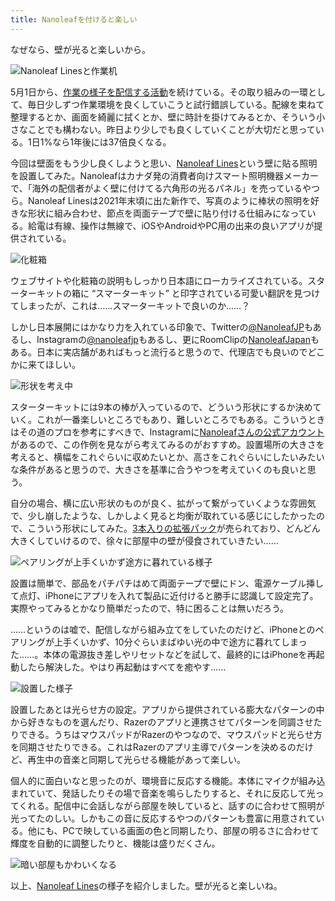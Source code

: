 ```yaml
---
title: Nanoleafを付けると楽しい
---
```

なぜなら、壁が光ると楽しいから。

![](https://lh3.googleusercontent.com/docs/ADP-6oENQ2vLoz2QRXvPcrFO_IAjqQ_O-dsRIGzZ30wXkUCJlr5HmKLoq7A9WJrukQ3wtfXvZqtB9BtQcrMk-GL1pdnv0H3nf9cWEBgWCmD82xuFOmFlyMTFFWVwI48f4Y_M9BSTDDRT-tmdGC6yBlbfRdhlVuxznBv9Z7Hze4uMw9kf-yNPBEy-acMoj4lH_6BPtSicIXvyZmc5DAWw2EA08R86rB_9t0sNfvXFuqFGqn2P2VK-90VCTlPT-MR5UOWqMaPWab4Ov8J0Tl1jjCIHi09vwNEzqGfuoYGCZK8gKFuv9oYJMgq-NLjmlw7rMH2Gl252iIoJkeKJ03veMvX_H1jB4p5x2V_6pek1oEt5-hN3wVRZz47eY4YBl3NoWd9FbgQU1DhHt8rAaNLFCEDPAbrbh7qLinKsaRaei6zdhZLE4dT2V0fYHGCxnVGIRNqrpWSRxRmacv_vZOlXNRiOCcuny0IkT0zr-hy4Gj6XdI7qVHrl3zebw_5gWxGwNoYeDGYwOn1WVOGaEQKTlDgos2IMrz1j8gpsKHJnxPbxytO3ezX3bUsndOKbxm-ttT6m1IZ1pOIxo0yLKk6WpPcJl0YybAhN2VjsRHyHwBz5ZpcBv2VNPrOtfw7xTdu_VC6VXxxGiCcNvJ2tnQc7ucCypHpQ-gj6Jm7WZ29q4cnlm-nNZ-Uh4DXpDUxvTQXEBCPgeveicS-uuBH7p_8pm0PhytoFz6gnPnFem9TcCEAVaSSTmZ9uvHcoRRn3e7Tq3g02tj56kYTFJ_z9hZRY6RYAIAHnBPTDcJvbsP6EsJQ0e8ud39XYrVzrNdq96LiQ29brE6gVZ0dWptG6x5dVOtaG0Kfrk5UaW-dPuA6cVdE4CRrXUF4Z3B4U3i0FQ6ZcuyFv0XlhTziasCj2qKE_Re2npiccourLLzzWlLXy4Z-FonK1iUGaVHi-7qscM4Cn8Vl_eGwoEFV4G2Pr6y2qrkqEDKAdmnRUsDA6uzjQsu-uXGc-C2JVWq9-E2v3AMn2JaK5ssBm_4WKV94-MkAHvh6QRMRWAB8xLJ2af9R8Xyz-N1Ni1cwUvvGnysrnOJbfs9Yui2vRrZbASV_cwnshrc0mPPlj9oVZkDfMEzY5tYSEISWykmv_03U200a9C09t3Wf3Rg8TMhpHlYgxp57zxN188mkTxviv4btklEy4JYbAt7tDLuhUIIFz2SjF0WV_b7-mwroi-fk3o2gics8HLsXRC7tWkTvMXIn-hqMzODsfrV0cYsIEqg "Nanoleaf Linesと作業机")

5月1日から、[作業の様子を配信する活動](https://www.youtube.com/c/r7kamura)を続けている。その取り組みの一環として、毎日少しずつ作業環境を良くしていこうと試行錯誤している。配線を束ねて整理するとか、画面を綺麗に拭くとか、壁に時計を掛けてみるとか、そういう小さなことでも構わない。昨日より少しでも良くしていくことが大切だと思っている。1日1%なら1年後には37倍良くなる。

今回は壁面をもう少し良くしようと思い、[Nanoleaf Lines](https://www.amazon.co.jp/dp/B09MS3359S)という壁に貼る照明を設置してみた。Nanoleafはカナダ発の消費者向けスマート照明機器メーカーで、「海外の配信者がよく壁に付けてる六角形の光るパネル」を売っているやつら。Nanoleaf Linesは2021年末頃に出た新作で、写真のように棒状の照明を好きな形状に組み合わせ、節点を両面テープで壁に貼り付ける仕組みになっている。給電は有線、操作は無線で、iOSやAndroidやPC用の出来の良いアプリが提供されている。

![](https://lh3.googleusercontent.com/docs/ADP-6oGcMJcSjE-S_QnnNd-qBEPcsjOlyEz4wb6s9dsD4rLiVLXxXk6ze-5Z-PCcw3rGRIJ-1P4c5IAQFLvMsZVj6i5l5rd2-GYA8pd27HJhL2vmEyl-FQIFNec1w0UJ8YPHTl2rBGHX-xEmkxfNmuVEKfUBOb1u0yR5sp9jtN-FYl6jib8mA6rzsFloJjU6HxRWJMdKvFKDtdRmTJOhXbEmPM_mf7BZbLMMtAwnXGI7RnSWgs1jFWooFAFM-ul8_JtsA6clQFR3b_cmSqVkiDiN2cQtKeulTzLuRqG4sbZ2qqm4Fcwn1-wo5yXv-uCFA9GlL7Qk13Mwk7_-2UaIYwIDMOku_YxJ4Tvlxj4V_VTuWVUZoCgDNqzTAxAN56mJadGnF1M6qZv1a8uHdfNtRNuGRbkVol9uoWK0nYafPOVM4gAoCSmKYImF8J5psxiMffoFduFCBm_OMH6EHUEkxMFLCnnUzyZ2neEYQvfHii88iYOMNVmh9U_395-ij55UWhKCw8_MRH4vI-uriaDIRPUbqf7_tKWV8cpUE8szKdqVLlS25HmhqB-uzowIChtmfm8UWYJSr6MNvJkUOkB4_HyALZNHeUkSaHmHZ8vMNQrOPN9MBXayWGrKOChi-t8D6cKU5Od-10zRBTJvDnHpoIeAzkUYu6C5jkPiPU2p3xHU3sQCn8XkibuiHMVtW0Nc9rHbXqEUoB_qigJvAOkeecnYtoBkd2uxM8XI1528lbD_4EJ1JXsv2VT9jwhGXF8tPGArgYnMeUzJx2AG7R-sQfoMAA0RW9DM2PcY2zjH6z_IPE1TYhUlK-VGoERufy6kQjnUDtIl3GnrMFGmAeBSkgVkfJjc0y-PFkd_JfSJGcNF-EQ5yli1pZGfSNGS-jXHC42T9VRZPI3tfAGWJxRAqQgjP85UJ3Oa4AsT7YCkVpuBfiFwSEaLRnrDpn2Sy1WVg-8UM57zZm1z0JuzZvJdH2eHBZWlCykjKMobz0k7Xsf1x8o1SGVXM26B8FUSZjr7YM2p_8kwlIMwAQ9-I7OBubiEmRjWiOMT6bt_SnEIJAfLEP6L9iNCDm-l4_U27ioi060QGQIXQUQI-M18X7aaZnV_bVVcVxyCxAH6OFTa70cD-GMqnLLwV2bbVxkcAoSNOskmnmpstsobkvvR5oy_QXnUWxFGzVu9CChmCQDRFmaRzUVDANV1ct78xnFQ8gDFh3NVLK2rSY2--rd_dXvHrXkEx4rA_m_5kc5htTG4tvQDcpktWPXBRg "化粧箱")

ウェブサイトや化粧箱の説明もしっかり日本語にローカライズされている。スターターキットの箱に “スマーターキット” と印字されている可愛い翻訳を見つけてしまったが、これは……スマーターキットで良いのか……？

しかし日本展開にはかなり力を入れている印象で、Twitterの[@NanoleafJP](https://twitter.com/NanoleafJP)もあるし、Instagramの[@nanoleafjp](https://www.instagram.com/nanoleafjp/)もあるし、更にRoomClipの[NanoleafJapan](https://roomclip.jp/myroom/5824865)もある。日本に実店舗があればもっと流行ると思うので、代理店でも良いのでどこかに来てほしい。

![](https://lh3.googleusercontent.com/docs/ADP-6oEv6aBjxnz2ihyC87gtDOLUwdJWBLh5jesfUbJbo3zNbgInVbBdvvozUuS18XdjpZGcf6okNPVlEiYeu-Aliq_h0gKVTpXWkzS2u2WM9prTa7-YZbfvjfgUCey3zz8czs5cAbieK5MNOngzMprZ3yDk4Uvmvx0TPsUbXhfylXZ59KbMPE9LrnWntdd138tC5YkXzH5ysGEYUMopkJW2xNM1WujJyfcMqiLMiKRwAVJTvxl8piHYX7GJbu3rRt6Gn-syPYj7een6oQXBhYVlLtlhaDmucNzy0utnJ603SHLz5O8OWw6A9CHLx9Tun-nCMF2-c3z49le5_QgSN6Jqi25gtaYq1j0GhgSuf0KebiWNnHVQxp37E0JBKTl1RwX5SsqfzfzpDMU1Zmvn_Rb22H6GUAJzkdlzAzEq9mMZmvLGC_GFu_lIVJN9PlQjw4RdfIdcsl4G9ZXgA7J67qWBCYeXoUeGH9IAe7oHJq0LaPSfSoYkE_3gNVO9Oqzm-N9-1U8g6ueRqurQpv_IpcAcesG8-0HYwU41qkEBoTa_Nakeqxq00uyZbX7tLeeEYS8Y6rDlkwDUeXF2g99fmJGdhX6dKbk0eq_5mZnE-Q_1qs5MfWQIkvqYXZDICrdpopF3w0HbLfDML8agWBkGGbw-GwtSgK_lEz9A3kHNukJwAe-bx_XTN30hHHmQ3gUEcR0l1FOvR2b3qCAIAi8ruCSXVxXFpdJKf6eb5wsg0miabZNCJwDccH_OJzbA7uXWqR1En85KOLxRhWS016r5Aw-d1nxa42_MLieTOPwDzQZlHqK7wduYtkTHVy2Kr3HHUtzwgZVRNTJE4M0RLM3MJVTqM6VVM5Mmd2U1xTgvzA2vS_G4RQl40VZdr5kqO9HUYnioWwE7sENDNyOb6VWDcYIqLbSgVHN5Ee4OflpTroXfdC-0Sl03Ntt14U2_wP9cNv8YUQCbz8nihHc5fNzMX8ky6Fyo8SY476_SwjTD5sHo7EZQyHm1gxfbvtaRBUmFOmAy8558sJnOQxNT6GWdwaVG8TNZ8jxKdyS9v-vQZYexahjWSY4hsy71-oJYUU5htZcFjDCNPs5YLcaE4imFvukBkOtQnvi8QebTAoibhjdOY2bRmnaSpM-H5TmrA7we1IoyRpaJ7S7bYzcM7BcSsTa88cKqjTfhdObSnRYuidinZgNg9ajkLLNbw0cKz3pj34k_y1xtGKGrM1nZ9ckuAGBnMk5RPPF2m4qoFiknxpQSpD4CN9KT "形状を考え中")

スターターキットには9本の棒が入っているので、どういう形状にするか決めていく。これが一番楽しいところでもあり、難しいところでもある。こういうときはその道のプロを参考にすべきで、Instagramに[Nanoleafさんの公式アカウント](https://www.instagram.com/nanoleaf/)があるので、この作例を見ながら考えてみるのがおすすめ。設置場所の大きさを考えると、横幅をこれぐらいに収めたいとか、高さをこれぐらいにしたいみたいな条件があると思うので、大きさを基準に合うやつを考えていくのも良いと思う。

自分の場合、横に広い形状のものが良く、拡がって繋がっていくような雰囲気で、少し崩したような、しかしよく見ると均衡が取れている感じにしたかったので、こういう形状にしてみた。[3本入りの拡張パック](https://www.amazon.co.jp/dp/B09JHSG2R5)が売られており、どんどん大きくしていけるので、徐々に部屋中の壁が侵食されていきたい……

![](https://lh3.googleusercontent.com/docs/ADP-6oErzPSowa59Pz3JAKdEn9iNv4chjjzC6walMftm95dkwkEmXBihuddyH1jn8VIBeVGTtZksCyNrhmTzkLtWA9LDyxjXzKhie4CHPU25Cix3M6GOOdRRxR-_uLbw7JDpqgAmSdQuNP4jDvnn5eEOByAcGSh2GNHprwJpmm0xjTK3j_3hT4fF0VDAlpQqtDTtW3N7XISDduM6ZVdekKeWwfBiHIbvFTBBSH-1_HumcSZsp-SopKZ9JlH9FI4K28h_4DERwyf8lebRNRoCfXHAQAwAii871Dkn1CyeQLcc6-DWSLuRI_HpwLLswFkPKd5HQyehM29gAmlwuHsH0gwXv7Pite6SmFcQmNsd6xQ7pV0HlSOIo-CrSfSIIx9RnbXtSU1PCw_OX6A5oWiiqbbR1VlhHGdd0l1NHte59f-QDGRVB2q4QrrcaoINWYXzE_WJMGoBr0GJqev3sYA7_LkXsHHc_iF-ZfRlGl8XF-ujyJC-bMOVQvKdlTI_PfZQ-CPgy7ak9AxpaFPnFYC_1_4LKIBFbr6gN7ugW_4M6Mhll0dNZov5Q5BDYNu2NqDxO8BI1kAlkndk7-hP31_q4QfXhHwIKsNRy-eXXGKnC3eIBTTHzAAsCKXPfMbxlpzwvrEljiOVPJEuCiDh7In_atkVkFAfzgYZbcylCg-8EH963oyYdCKYkbnssd4ZTnQQKRZzyrlIJ-Ewnx2slZ0mLuq5VvbU_2dWAAyClUfUE1NKHuz2nIDW5tIFJw_UbHWkzNHHXd6U0UuUrVZ1lmMUlKSKm7RR2ZJCqHmm3wgy6AKMIuxpXK2B1UNqmPN_QmEthogC_-p4OnRl05r-s7VBSVfrdS6TJH38ZbWYUuTiljhfTnA4EBpDOsKgcW-gFVmXBIxqL5vwhwJZ_20v9GcTtOpcJJR5r98uN1grA6_VhX9RcgE3_5wQDt23NSFhSAyFlIkNoKj-0fTsd-j546Ou2cjLW3_C_bDYOchukM8PYrW9qEFUPEk8kSmmjr7CTe1NNndzEDuxCrZAdBfdE99267M80JF9DsgPOh0xo0RRATNYeBWlr0t7k-EYJwLJGfiiVMyUW5muFoZ7XLLUGdKEOs-Rve8VmFzTZyP6ytC5Jov84zv5mdJlUM0l6lRUyiPlZodA4TwxGrgZ2aUkIY7M0eFwKoiu2VFO8vqHGc-_njcrdAyJIMnsvxwxn6UxXRYgi133FbiWaJ3aULNrazV0ax09vz6U14IoyKpZA14QS6XcAaZczfNv "ペアリングが上手くいかず途方に暮れている様子")

設置は簡単で、部品をパチパチはめて両面テープで壁にドン、電源ケーブル挿して点灯、iPhoneにアプリを入れて製品に近付けると勝手に認識して設定完了。実際やってみるとかなり簡単だったので、特に困ることは無いだろう。

……というのは嘘で、配信しながら組み立てをしていたのだけど、iPhoneとのペアリングが上手くいかず、10分ぐらいまばゆい光の中で途方に暮れてしまった……。本体の電源抜き差しやリセットなどを試して、最終的にはiPhoneを再起動したら解決した。やはり再起動はすべてを癒やす……

![](https://lh3.googleusercontent.com/docs/ADP-6oGYZxlGu8i7hx9OVWWu8zcwCefZqcWTHHV66aNEAovRdfFNhoAw1M1X6XikRVUlm47osi9CojIgCCLTxLccqoYPsu0Vd-COKhm-EdjHOr9CSf3fsHNghgHDnIhtRdDgH17i0O8dKSdNjcS169POp_1cJBLRvnTxhUC7bfy1rT-9zHcztAGicfQTSHhiuLryZx7v5LJPuOJ7ubpqCGl8Vw-jxyfhoz4La16OW-UBacSNeihsGdHdsLxF61ypEf4fIF-S3R2iz77P7fQHOUktthsssRVs4FdmQIH9fFGHZ0RMf5eSoovI2mTck2TdmSDT2ijkW7eLh6tHQFWDyi2RIQe7iyRXC3QgqwCE8oX4_uTsdbi_YTm_78vLQ_Sa4hW3Az3hteHl9IpQxuBf87WviM-iln2Gj_5aIq0sDr_N7_DDNBbOvc6jaXp-15oA1upGeM2PfWWIrRC7dYuXOlMvSXaZymakdOTtfYoHhjaUojy5FiY4BaRxG8nA3-YQuNSc6nuVwYkBYoVrlmJfcQmq4uYgpPStpiPJh64PSRahFjrvw7i54VcaKb6SdggHFPLhVRB0qZQ62lpNvgMPveiVqY-Fws_bpUeeEMLnwoLJ_DpzPA9YV9N170WJxS1nbBGcNJjurTUS7JqkkdvpWSXWFBdEF6UK4P2XUv6jencxi1q2eMQ5icaVTcBD4czqSaUrvM2F-n-fvDCeyB_2zyIBhWlBIdh3mGTyXvXBp_EU8A2oDwaboPSSiKfidtWBV_oWEPgyrSBrqbC8zpP7sNNO9b_wVr-QYEe-3gh0aHpes5sE9dw9QL0ja8U9cvjpvKjiDIdtVNSGd07EHXny1zAeSFvjycnct0hR4Xn0wWj5jlsTk-sG66FcPES_I2b8II4SpA3PS_3d-ESqEeWYGjWvyqdD_yfvM9FHu0bbZoexEPpkwQS8ryJ2BWbh145kuk7mqhd3cGOpsa5-DymM_XHrHjxCY61uq67L3C4SdW_tJGE2cpxEGOpBFzFs7xdK5fhM62tP8VnIf0sHXcUkR00qC1Hli7S-jeKOY759ofF_vlan416tsRJ46iIR1EaDrJlO-uWYLdIN036caGN4E8XPbbQy94mDE8trBAqzzFJGLVzu-KXUv0FEpnzkb90PTqU6m90s0dTFj1RvVZRuf7B42FpEiMggQi8McLnllEILjmeqp58Q06T32Qzux9FL5xCiYe0oxehMRQQK1IF1zAunCUy0jtATMWmNgJ-QRdSfLGhPDia8jw "設置した様子")

設置したあとは光らせ方の設定。アプリから提供されている膨大なパターンの中から好きなものを選んだり、Razerのアプリと連携させてパターンを同調させたりできる。うちはマウスパッドがRazerのやつなので、マウスパッドと光らせ方を同期させたりできる。これはRazerのアプリ主導でパターンを決めるのだけど、再生中の音楽と同期して光らせる機能があって楽しい。

個人的に面白いなと思ったのが、環境音に反応する機能。本体にマイクが組み込まれていて、発話したりその場で音楽を鳴らしたりすると、それに反応して光ってくれる。配信中に会話しながら部屋を映していると、話すのに合わせて照明が光ってたのしい。しかもこの音に反応するやつのパターンも豊富に用意されている。他にも、PCで映している画面の色と同期したり、部屋の明るさに合わせて輝度を自動的に調整したりと、機能は盛りだくさん。

![](https://lh3.googleusercontent.com/docs/ADP-6oHXxdJYx6KIRS3zTpLQGYrR1FEnXFhke7Dg9-UqHM4So55nRDHRy_mbNIWP623IZCnykgqbd3XptPytl8WFGzTn35SuJ2dP-ySviRNT2TqhbfoVfRPmwQ2CpVd4GBQNuW4ZGsG_cC5wSZDmf4h1Kh58NmmVhV2Gt530a_nwoaSoVwNOukR4MoYCvavlPapiTfYP-LOQ8Bf0JzfSBq3eGOOJP_7N1CZ-9nWTAEYjqCf5SkkBxn7oUGpVTv7m19Am7DMPgiImqXI1kuDTNY28_a2rTppsoDJgJP_rltM0CPklt2NlKjdwiISd45q1KwneMvy7JdmMxikO95dEonSO3Mk6wz7Vkqp4N-xgmuKcJlZc5aNIJDVs3PbI5ryrOwikJGgTiXBx0x-gO5rdE3Djwv2TjTfwcPRJWAzIPqsEyqFVpHP1jqYj6R0DCZQPRJzcz-kFTrQCgIlnuMIUQe2Fuj7Z1atYY9glf6GAWQJVSnZ6e511UeAxftKlh8JnELB0d5n7ChFNFvq0Mt7womg9ix9_u_XZoyyKP1_vn2JYF-fDBdCq9KFSqZjEYj-JBx3h62CqOKYzTqa2xq79EO4O65GgBOKkhNJmYzB95G7-lHFtrAAgIBt2Nyos2T8iq9fgRI_X_cXhaBzXr7-jDbANxiX_KYUl_8_spvfMpPbOQH2-cPY_FUUs_KRONxnom4dUOfsYMjGmT9_S8jtkvRUQKbNl7G0az80soqit0KeIfRglav8WMLuXUkUJirVGTK-UzWNOy465okE44yDEF085gVeIthRrkQdw_OS1e8gxEQaltKOn5knHun2JeIUPsWJlU-PFI7f8d-dpPEgYZZ0531WU_edGYiWWro_GZ3fdAqswk75aaAarB-BX-gYGi5_hyCziWG3pLsnlzUN4dYZKJdKICGJ8mMBnGK6aP8YZtMCAz6eXWgDRTwP1P-YZbPA86pUrFv2spjBcmSgBBTNrVsvRvpNgvL-zQ5Qy4rfXe5-NeDtWxGHFGW6-pLTD1t5UuvG-C2rg86eMy4_clizXUcT10ffUz2xkv84bsm_SZKZs1OJkDC1gkgp-21L9m2yQftTTEkhDAhtappmgqWqkBuGx_KJFNjc-sqpHnLRHyX4ZV5QSA6ZaRklj29EUzH4ZXJj8uV7JY4s5p70C8fXcbckugkPG1TEthj1EMTYULt9YRNUcXVLcz6YNqhFz4700PNVMS_hFChzMGUv-PF4EO8ERpTCYjEP5Rp-LKSE-ctQeIMgR-g "暗い部屋もかわいくなる")

以上、[Nanoleaf Lines](https://www.amazon.co.jp/dp/B09MS3359S)の様子を紹介しました。壁が光ると楽しいね。

